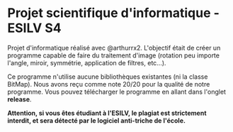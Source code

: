 # Projet scientifique d'informatique - ESILV S4
 Projet d'informatique réalisé avec @arthurrx2. L'objectif était de créer un programme capable de faire du traitement d'image (rotation peu importe l'angle, miroir, symmétrie, application de filtres, etc...).
 
 Ce programme n'utilise aucune bibliothèques existantes (ni la classe BitMap). Nous avons reçu comme note 20/20 pour la qualité de notre programme.
 Vous pouvez télécharger le programme en allant dans l'onglet **release**.
 
 **Attention, si vous êtes étudiant à l'ESILV, le plagiat est strictement interdit, et sera détecté par le logiciel anti-triche de l'école.**
